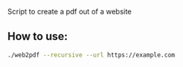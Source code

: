Script to create a pdf out of a website


## How to use:
```bash
./web2pdf --recursive --url https://example.com
```

